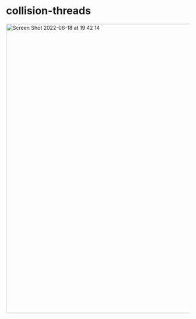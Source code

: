 # collision-threads

<img width="791" alt="Screen Shot 2022-06-18 at 19 42 14" src="https://user-images.githubusercontent.com/1325721/174450333-a909cdeb-e473-4227-9625-45c90df8a906.png">
